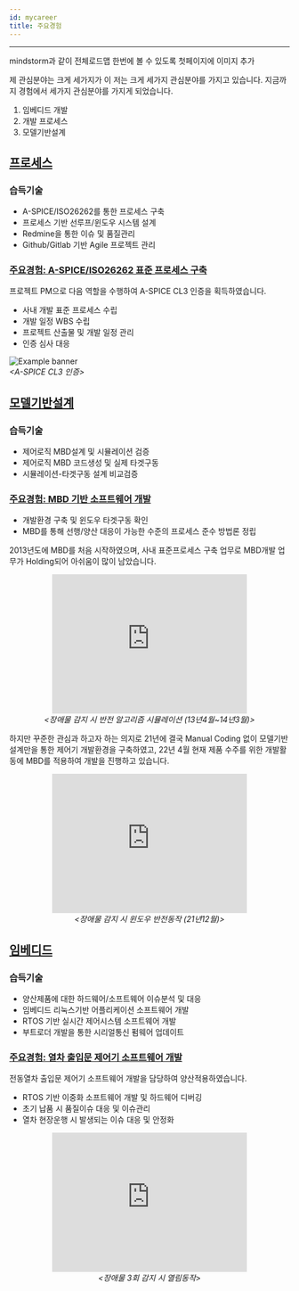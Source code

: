 ```yaml
---
id: mycareer
title: 주요경험
---
```

---

mindstorm과 같이 전체로드맵 한번에 볼 수 있도록 첫페이지에 이미지 추가

제 관심분야는 크게 세가지가 이
저는 크게 세가지 관심분야를 가지고 있습니다.
지금까지 경험에서 세가지 관심분야를 가지게 되었습니다.
1. 임베디드 개발
2. 개발 프로세스
3. 모델기반설계

## [프로세스](/docs/mycareer/myprocess)

### 습득기술

* A-SPICE/ISO26262를 통한 프로세스 구축
* 프로세스 기반 선루프/윈도우 시스템 설계
* Redmine을 통한 이슈 및 품질관리
* Github/Gitlab 기반 Agile 프로젝트 관리

### [주요경험: A-SPICE/ISO26262 표준 프로세스 구축](/docs/mycareer/myprocess#a-spice-cl3)

프로젝트 PM으로 다음 역할을 수행하여 A-SPICE CL3 인증을 획득하였습니다.
* 사내 개발 표준 프로세스 수립
* 개발 일정 WBS 수립
* 프로젝트 산출물 및 개발 일정 관리
* 인증 심사 대응

<p align="center">
	<div class="box" >
		<img
			src={require('/img/1_process/a_certification.png').default}
			alt="Example banner"
		/><br/><em>&lt;A-SPICE CL3 인증&gt;</em>
	</div>
</p>


## [모델기반설계](/docs/mycareer/mymbd)

### 습득기술

* 제어로직 MBD설계 및 시뮬레이션 검증
* 제어로직 MBD 코드생성 및 실제 타겟구동
* 시뮬레이션-타겟구동 설계 비교검증

### [주요경험: MBD 기반 소프트웨어 개발](/docs/mycareer/mymbd#window-mbd선행)

* 개발환경 구축 및 윈도우 타겟구동 확인
* MBD를 통해 선행/양산 대응이 가능한 수준의 프로세스 준수 방법론 정립

2013년도에 MBD를 처음 시작하였으며, 사내 표준프로세스 구축 업무로 MBD개발 업무가 Holding되어 아쉬움이 많이 남았습니다.
<p align="center">
	<iframe 
		src="https://www.youtube.com/embed//JWzVYKv_Eac?rel=0"
		width="350" height="250"
		frameborder="0"
		allowfullscreen="true">
		이 브라우저는 iframe을 지원하지 않습니다.
	</iframe><br/><em>&lt;장애물 감지 시 반전 알고리즘 시뮬레이션 (13년4월~14년3월)&gt;</em>
</p>

하지만 꾸준한 관심과 하고자 하는 의지로 21년에 결국 Manual Coding 없이 모델기반설계만을 통한 제어기 개발환경을 구축하였고, 22년 4월 현재 제품 수주를 위한 개발활동에 MBD를 적용하여 개발을 진행하고 있습니다.

<p align="center">
	<iframe
		width="350" height="250"
		src="https://www.youtube.com/embed//eEmUgEgfH4k?rel=0"
		frameborder="0"
		allowfullscreen="true">
		이 브라우저는 iframe을 지원하지 않습니다.
	</iframe><br/><em>&lt;장애물 감지 시 윈도우 반전동작 (21년12월)&gt;</em>
</p>


## [임베디드](/docs/mycareer/myembedded)

### 습득기술

* 양산제품에 대한 하드웨어/소프트웨어 이슈분석 및 대응
* 임베디드 리눅스기반 어플리케이션 소프트웨어 개발
* RTOS 기반 실시간 제어시스템 소프트웨어 개발
* 부트로더 개발을 통한 시리얼통신 펌웨어 업데이트

### [주요경험: 열차 출입문 제어기 소프트웨어 개발](/docs/mycareer/myembedded#열차-출입문-제어기-양산sw-개발)

전동열차 출입문 제어기 소프트웨어 개발을 담당하여 양산적용하였습니다.
* RTOS 기반 이중화 소프트웨어 개발 및 하드웨어 디버깅
* 초기 납품 시 품질이슈 대응 및 이슈관리
* 열차 현장운행 시 발생되는 이슈 대응 및 안정화

<p align="center">
	<iframe 
		width="350" height="250"
		src="https://www.youtube.com/embed//qYLRAw-hKN8?rel=0"
		frameborder="0"
		allowfullscreen="true">
		이 브라우저는 iframe을 지원하지 않습니다.
	</iframe><br/><em>&lt;장애물 3회 감지 시 열림동작&gt;</em>
</p>
